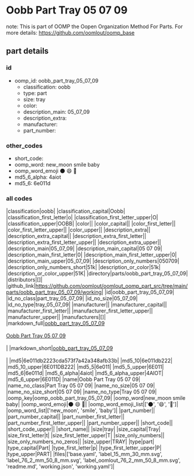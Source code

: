 # Oobb Part Tray 05 07 09  

note: This is part of OOMP the Oopen Organization Method For Parts. For more details: https://github.com/oomlout/oomp_base

##  part details





### id
* oomp_id: oobb_part_tray_05_07_09
  * classification: oobb
  * type: part
  * size: tray
  * color: 
  * description_main: 05_07_09
  * description_extra: 
  * manufacturer: 
  * part_number: 

### other_codes
* short_code: 
* oomp_word: new_moon smile baby
* oomp_word_emoji :new_moon: :smile: :baby:
* md5_6_alpha: 4aiot
* md5_6: 6e011d

### all codes 
|classification|oobb|
|classification_capital|Oobb|
|classification_first_letter|o|
|classification_first_letter_upper|O|
|classification_upper|OOBB|
|color||
|color_capital||
|color_first_letter||
|color_first_letter_upper||
|color_upper||
|description_extra||
|description_extra_capital||
|description_extra_first_letter||
|description_extra_first_letter_upper||
|description_extra_upper||
|description_main|05_07_09|
|description_main_capital|05 07 09|
|description_main_first_letter|0|
|description_main_first_letter_upper|0|
|description_main_upper|05_07_09|
|description_only_numbers|050709|
|description_only_numbers_short|51k|
|description_or_color|51k|
|description_or_color_upper|51K|
|directory|parts/oobb_part_tray_05_07_09|
|distributors|[]|
|github_link|https://github.com/oomlout/oomlout_oomp_part_src/tree/main/parts/oobb_part_tray_05_07_09/working|
|id|oobb_part_tray_05_07_09|
|id_no_class|part_tray_05_07_09|
|id_no_size|05_07_09|
|id_no_type|tray_05_07_09|
|manufacturer||
|manufacturer_capital||
|manufacturer_first_letter||
|manufacturer_first_letter_upper||
|manufacturer_upper||
|manufacturers|[]|
|markdown_full|[oobb_part_tray_05_07_09](https://github.com/oomlout/oomlout_oomp_part_src/tree/main/parts/oobb_part_tray_05_07_09/working)<br>[](https://github.com/oomlout/oomlout_oomp_part_src/tree/main/parts/oobb_part_tray_05_07_09/working)<br>[Oobb Part Tray 05 07 09](https://github.com/oomlout/oomlout_oomp_part_src/tree/main/parts/oobb_part_tray_05_07_09/working)<br><br>|
|markdown_short|[oobb_part_tray_05_07_09](https://github.com/oomlout/oomlout_oomp_part_src/tree/main/parts/oobb_part_tray_05_07_09/working)<br><br>|
|md5|6e011db2223cda573f7a42a348afb33b|
|md5_10|6e011db222|
|md5_10_upper|6E011DB222|
|md5_5|6e011|
|md5_5_upper|6E011|
|md5_6|6e011d|
|md5_6_alpha|4aiot|
|md5_6_alpha_upper|4AIOT|
|md5_6_upper|6E011D|
|name|Oobb Part Tray 05 07 09|
|name_no_class|Part Tray 05 07 09|
|name_no_size|05 07 09|
|name_no_size_short|05 07 09|
|name_no_type|Tray 05 07 09|
|oomp_key|oomp_oobb_part_tray_05_07_09|
|oomp_word|new_moon smile baby|
|oomp_word_emoji|:new_moon: :smile: :baby:|
|oomp_word_emoji_list|[':new_moon:', ':smile:', ':baby:']|
|oomp_word_list|['new_moon', 'smile', 'baby']|
|part_number||
|part_number_capital||
|part_number_first_letter||
|part_number_first_letter_upper||
|part_number_upper||
|short_code||
|short_code_upper||
|short_name||
|size|tray|
|size_capital|Tray|
|size_first_letter|t|
|size_first_letter_upper|T|
|size_only_numbers||
|size_only_numbers_no_zeros||
|size_upper|TRAY|
|type|part|
|type_capital|Part|
|type_first_letter|p|
|type_first_letter_upper|P|
|type_upper|PART|
|files|['base.yaml', 'label_15_mm_30_mm.svg', 'label_76_2_mm_50_8_mm.svg', 'label_oomlout_76_2_mm_50_8_mm.svg', 'readme.md', 'working.json', 'working.yaml']|
